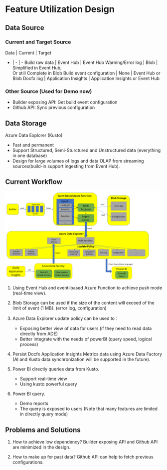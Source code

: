 # Feature Utilization Design

## Data Source

### Current and Target Source

Data | Current | Target
- | - | -
Build raw data | Event Hub | Event Hub
Warning/Error log | Blob | Simplified in Event Hub;<br> Or still Complete in Blob
Build event configuration | None | Event Hub or Blob
Docfx log | Application Insights | Application Insights or Event Hub

### Other Source (Used for Demo now)

+ Builder exposing API: Get build event configuration
+ Github API: Sync previous configuration

## Data Storage

Azure Data Explorer (Kusto)

+ Fast and permanent
+ Support Structured, Semi-Sturctured and Unstructured data (everything in one database)
+ Design for large volumes of logs and data OLAP from streaming sources(build-in support ingesting from Event Hub).

## Current Workflow

![workflow](./Materials/Event-Hub-to-ADE-workflow2.png)

1. Using Event Hub and event-based Azure Function to achieve push mode (real-time view).

2. Blob Storage can be used if the size of the content will exceed of the limit of event (1 MB). (error log, configuration)

3. Azure Data Explorer update policy can be used to：
    + Exposing better view of data for users (if they need to read data directly from ADE)
    + Better integrate with the needs of powerBI (query speed, logical process)

4. Persist Docfx Application Insights Metrics data using Azure Data Factory (AI and Kusto data synchronization will be supported in the future).

5. Power BI directly queries data from Kusto.
    + Support real-time view
    + Using kusto powerful query

6. Power BI query.
    + Demo reports
    + The query is exposed to users
    (Note that many features are limited in directly query mode)

## Problems and Solutions

1. How to achieve low dependency?
Builder exposing API and Github API are minimized in the design.

2. How to make up for past data?
Github API can help to fetch previous configurations.

